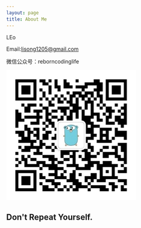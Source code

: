 ```yaml
---
layout: page
title: About Me
---
```


LEo

Email:lisong1205@gmail.com

微信公众号：reborncodinglife

![](/images/wechat.jpg)

## Don't Repeat Yourself.

